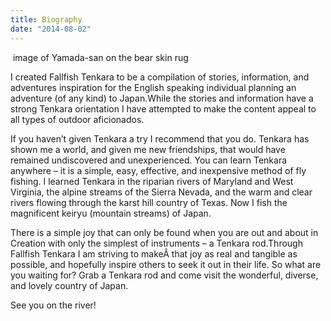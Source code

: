 ```yaml
---
title: Biography
date: "2014-08-02"
---
```


![]() image of Yamada-san on the bear skin rug

<p class="">I created Fallfish Tenkara to be a compilation of stories, information, and adventures inspiration for the English speaking individual planning an adventure (of any kind) to Japan.While the stories and information have a strong Tenkara orientation I have attempted to make the content appeal to all types of outdoor aficionados.</p>

<p class="">If you haven’t given Tenkara a try I recommend that you do. Tenkara has shown me a world, and given me new friendships, that would have remained undiscovered and unexperienced. You can learn Tenkara anywhere – it is a simple, easy, effective, and inexpensive method of fly fishing. I learned Tenkara in the riparian rivers of Maryland and West Virginia, the alpine streams of the Sierra Nevada, and the warm and clear rivers flowing through the karst hill country of Texas. Now I fish the magnificent keiryu (mountain streams) of Japan.</p>

<p class="">There is a simple joy that can only be found when you are out and about in Creation with only the simplest of instruments – a Tenkara rod.Through Fallfish Tenkara I am striving to makeÂ that joy as real and tangible as possible, and hopefully inspire others to seek it out in their life. So what are you waiting for? Grab a Tenkara rod and come visit the wonderful, diverse, and lovely country of Japan.</p>

<p class="">See you on the river!</p>